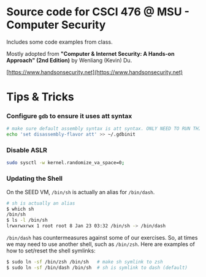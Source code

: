 # Source code for CSCI 476 @ MSU - Computer Security

Includes some code examples from class.

Mostly adopted from **"Computer & Internet Security: A Hands-on Approach" (2nd Edition)** by Wenliang (Kevin) Du.

[https://www.handsonsecurity.net](https://www.handsonsecurity.net)

# Tips & Tricks

### Configure `gdb` to ensure it uses att syntax
```bash
# make sure default assembly syntax is att syntax. ONLY NEED TO RUN THIS ONCE!
echo 'set disassembly-flavor att' >> ~/.gdbinit
```

### Disable ASLR

```bash
sudo sysctl -w kernel.randomize_va_space=0;
```

### Updating the Shell

On the SEED VM, `/bin/sh` is actually an alias for `/bin/dash`.
```bash
# sh is actually an alias
$ which sh
/bin/sh
$ ls -l /bin/sh
lrwxrwxrwx 1 root root 8 Jan 23 03:32 /bin/sh -> /bin/dash
```
`/bin/dash` has countermeasures against some of our exercises.
So, at times we may need to use another shell, such as `/bin/zsh`.
Here are examples of how to set/reset the shell symlinks:

```bash
$ sudo ln -sf /bin/zsh /bin/sh   # make sh symlink to zsh
$ sudo ln -sf /bin/dash /bin/sh  # sh is symlink to dash (default)
```
